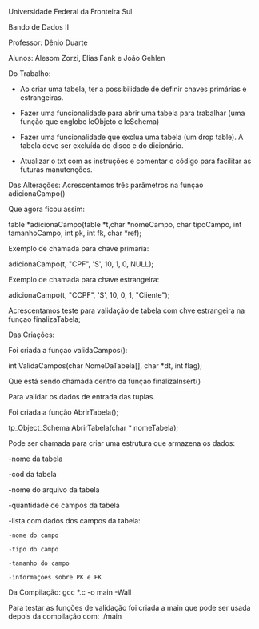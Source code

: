 Universidade Federal da Fronteira Sul

Bando de Dados II

Professor: Dênio Duarte

Alunos: Alesom Zorzi, Elias Fank e João Gehlen

Do Trabalho:

- Ao criar uma tabela, ter a possibilidade de definir chaves primárias e estrangeiras.

- Fazer uma funcionalidade para abrir uma tabela para trabalhar (uma função que englobe leObjeto e leSchema)

- Fazer uma funcionalidade que exclua uma tabela (um drop table). A tabela deve ser excluída do disco e do dicionário.

- Atualizar o txt com as instruções e comentar o código para facilitar as futuras manutenções.

Das Alterações:
Acrescentamos três parâmetros na funçao adicionaCampo()

Que agora ficou assim:

table *adicionaCampo(table *t,char *nomeCampo, char tipoCampo, int tamanhoCampo, int pk, int fk, char *ref);

Exemplo de chamada para chave primaria:

adicionaCampo(t, "CPF", 'S', 10, 1, 0, NULL);

Exemplo de chamada para chave estrangeira:

adicionaCampo(t, "CCPF", 'S', 10, 0, 1, "Cliente");

Acrescentamos teste para validação de tabela com chve estrangeira na funçao finalizaTabela;

Das Criações:

Foi criada a funçao validaCampos():

int ValidaCampos(char NomeDaTabela[], char *dt, int flag);

Que está sendo chamada dentro da funçao finalizaInsert()

Para validar os dados de entrada das tuplas.

Foi criada a função AbrirTabela();

tp_Object_Schema AbrirTabela(char * nomeTabela);

Pode ser chamada para criar uma estrutura que armazena os dados:

-nome da tabela

-cod da tabela

-nome do arquivo da tabela

-quantidade de campos da tabela

-lista com dados dos campos da tabela:

	-nome do campo

	-tipo do campo

	-tamanho do campo

	-informaçoes sobre PK e FK	

Da Compilação:
gcc *.c -o main -Wall

Para testar as funções de validação foi criada a main
que pode ser usada depois da compilação com:
./main


